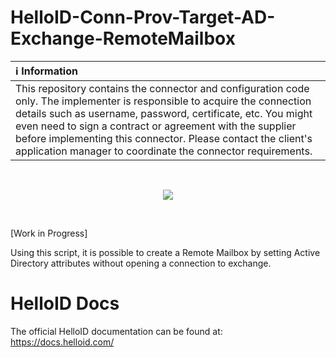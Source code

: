 # HelloID-Conn-Prov-Target-AD-Exchange-RemoteMailbox

| :information_source: Information |
|:---------------------------|
| This repository contains the connector and configuration code only. The implementer is responsible to acquire the connection details such as username, password, certificate, etc. You might even need to sign a contract or agreement with the supplier before implementing this connector. Please contact the client's application manager to coordinate the connector requirements.       |
<br />
<p align="center">
  <img src="https://www.tools4ever.nl/connector-logos/activedirectory-logo.png">
</p>
<br />

[Work in Progress]

Using this script, it is possible to create a Remote Mailbox by setting Active Directory attributes without opening a connection to exchange.

# HelloID Docs
The official HelloID documentation can be found at: https://docs.helloid.com/
